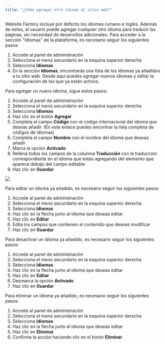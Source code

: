 ```yaml
---
title: "¿Cómo agregar otro idioma al sitio web?"
---
```


Website Factory incluye por defecto los idiomas rumano e inglés. Además de estos, el usuario puede agregar cualquier otro idioma para traducir las páginas, sin necesidad de desarrollos adicionales. Para acceder a la sección "Idiomas" de la plataforma, es necesario seguir los siguientes pasos:

1) Accede al panel de administración
2) Selecciona el menú secundario en la esquina superior derecha
3) Selecciona **Idiomas**
4) En la sección **Idiomas**, encontrarás una lista de los idiomas ya añadidos a tu sitio web. Desde aquí puedes agregar nuevos idiomas y editar la configuración de los que ya están activos.

Para agregar un nuevo idioma, sigue estos pasos:
1) Accede al panel de administración
2) Selecciona el menú secundario en la esquina superior derecha
3) Selecciona **Idiomas**
4) Haz clic en el botón **Agregar**
5) Completa el campo **Código** con el código internacional del idioma que deseas añadir. (En este enlace puedes encontrar la lista completa de códigos de idiomas)
6) Completa el campo **Nombre** con el nombre del idioma que deseas añadir
7) Marca la opción **Activado**
8) Rellena todos los campos de la columna **Traducción** con la traducción correspondiente en el idioma que estás agregando del elemento que aparece debajo del campo editable
9) Haz clic en **Guardar**

<a href="/build/help/017.png">
    <img src="/build/help/017.png" />
</a>

Para editar un idioma ya añadido, es necesario seguir los siguientes pasos:

1) Accede al panel de administración
2) Selecciona el menú secundario en la esquina superior derecha
3) Selecciona **Idiomas**
4) Haz clic en la flecha junto al idioma que deseas editar
5) Haz clic en **Editar**
6) Edita los campos que contienen el contenido que deseas modificar
7) Haz clic en **Guardar**

Para desactivar un idioma ya añadido, es necesario seguir los siguientes pasos:

1) Accede al panel de administración
2) Selecciona el menú secundario en la esquina superior derecha
3) Selecciona **Idiomas**
4) Haz clic en la flecha junto al idioma que deseas editar
5) Haz clic en **Editar**
6) Desmarca la opción **Activado**
7) Haz clic en **Guardar**

Para eliminar un idioma ya añadido, es necesario seguir los siguientes pasos:

1) Accede al panel de administración
2) Selecciona el menú secundario en la esquina superior derecha
3) Selecciona **Idiomas**
4) Haz clic en la flecha junto al idioma que deseas editar
5) Haz clic en **Eliminar**
6) Confirma la acción haciendo clic en el botón **Eliminar**
